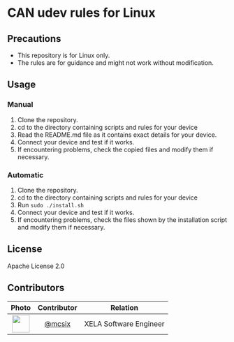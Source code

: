 # CAN udev rules for Linux

## Precautions

- This repository is for Linux only.
- The rules are for guidance and might not work without modification.

## Usage

### Manual

1. Clone the repository.
2. cd to the directory containing scripts and rules for your device
3. Read the README.md file as it contains exact details for your device.
4. Connect your device and test if it works.
5. If encountering problems, check the copied files and modify them if necessary.

### Automatic

1. Clone the repository.
2. cd to the directory containing scripts and rules for your device
3. Run `sudo ./install.sh`
4. Connect your device and test if it works.
5. If encountering problems, check the files shown by the installation script and modify them if necessary.

## License

Apache License 2.0

## Contributors
| Photo | Contributor | Relation |
|:---:|:---:|:---:|
| [<img src="https://github.com/mcsix.png" width="40">](https://github.com/mcsix) | [@mcsix](https://github.com/mcsix) | XELA Software Engineer |
